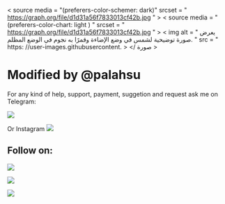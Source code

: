 <picture> < source media = "(preferers-color-schemer: dark)" srcset = " https://graph.org/file/d1d31a56f7833013cf42b.jpg " > < source media = " (preferers-color-chart: light ) " srcset = " https://graph.org/file/d1d31a56f7833013cf42b.jpg " > < img alt = " يعرض صورة توضيحية لشمس في وضع الإضاءة وقمرًا به نجوم في الوضع المظلم. " src = " https: //user-images.githubusercontent.         >  </ صورة >
# Modified by @palahsu

For any kind of help, support, payment, suggetion and request ask me on Telegram:

<a href="https://t.me/AWCODE3"><img src="https://img.shields.io/badge/Telegram-Group%20Telegram%20Join-red.svg?logo=telegram"></a>

Or Instagram <a href="https://www.Instagram.com/aduri.knox01/"><img src="https://img.shields.io/badge/Instagram-Follow%20on%20Instagram-red.svg?logo=Instagram"></a>

## Follow on:

<p align="left">

<a href="https://github.com/alawialqurshi"><img src="https://img.shields.io/badge/GitHub-Follow%20on%20GitHub-inactive.svg?logo=github"></a>

</p><p align="left">

<a href="https://www.Instagram.com/aduri.knox01/"><img src="https://img.shields.io/badge/Instagram-Follow%20on%20Instagram-red.svg?logo=Instagram"></a>

</p><p align="left">

<a href="https://t.me/ALAWE1"><img src="https://img.shields.io/badge/Telegram-Contact%20Telegram%20Profile-red.svg?logo=telegram"></a>

</p><p align="left"> 

 
